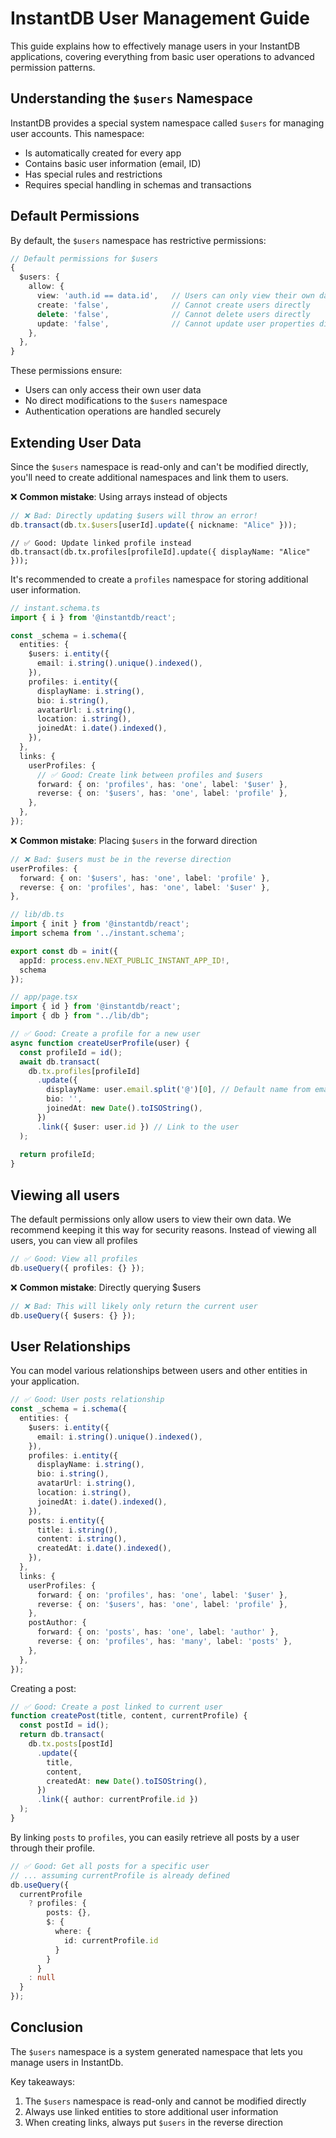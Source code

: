 # InstantDB User Management Guide

This guide explains how to effectively manage users in your InstantDB applications, covering everything from basic user operations to advanced permission patterns.

## Understanding the `$users` Namespace

InstantDB provides a special system namespace called `$users` for managing user accounts. This namespace:

- Is automatically created for every app
- Contains basic user information (email, ID)
- Has special rules and restrictions
- Requires special handling in schemas and transactions

## Default Permissions

By default, the `$users` namespace has restrictive permissions:

```typescript
// Default permissions for $users
{
  $users: {
    allow: {
      view: 'auth.id == data.id',   // Users can only view their own data
      create: 'false',              // Cannot create users directly
      delete: 'false',              // Cannot delete users directly
      update: 'false',              // Cannot update user properties directly
    },
  },
}
```

These permissions ensure:

- Users can only access their own user data
- No direct modifications to the `$users` namespace
- Authentication operations are handled securely

## Extending User Data

Since the `$users` namespace is read-only and can't be modified directly, you'll need to create additional namespaces and link them to users.

❌ **Common mistake**: Using arrays instead of objects
```typescript
// ❌ Bad: Directly updating $users will throw an error!
db.transact(db.tx.$users[userId].update({ nickname: "Alice" }));
```

```
// ✅ Good: Update linked profile instead
db.transact(db.tx.profiles[profileId].update({ displayName: "Alice" }));
```

It's recommended to create a `profiles` namespace for storing additional user
information.

```typescript
// instant.schema.ts
import { i } from '@instantdb/react';

const _schema = i.schema({
  entities: {
    $users: i.entity({
      email: i.string().unique().indexed(),
    }),
    profiles: i.entity({
      displayName: i.string(),
      bio: i.string(),
      avatarUrl: i.string(),
      location: i.string(),
      joinedAt: i.date().indexed(),
    }),
  },
  links: {
    userProfiles: {
      // ✅ Good: Create link between profiles and $users
      forward: { on: 'profiles', has: 'one', label: '$user' },
      reverse: { on: '$users', has: 'one', label: 'profile' },
    },
  },
});
```

❌ **Common mistake**: Placing `$users` in the forward direction
```typescript
// ❌ Bad: $users must be in the reverse direction
userProfiles: {
  forward: { on: '$users', has: 'one', label: 'profile' },
  reverse: { on: 'profiles', has: 'one', label: '$user' },
},
```

```typescript
// lib/db.ts
import { init } from '@instantdb/react';
import schema from '../instant.schema';

export const db = init({
  appId: process.env.NEXT_PUBLIC_INSTANT_APP_ID!,
  schema
});

// app/page.tsx
import { id } from '@instantdb/react';
import { db } from "../lib/db";

// ✅ Good: Create a profile for a new user
async function createUserProfile(user) {
  const profileId = id();
  await db.transact(
    db.tx.profiles[profileId]
      .update({
        displayName: user.email.split('@')[0], // Default name from email
        bio: '',
        joinedAt: new Date().toISOString(),
      })
      .link({ $user: user.id }) // Link to the user
  );
  
  return profileId;
}
```

## Viewing all users

The default permissions only allow users to view their own data. We recommend
keeping it this way for security reasons. Instead of viewing all users, you can
view all profiles

```typescript
// ✅ Good: View all profiles
db.useQuery({ profiles: {} });
```

❌ **Common mistake**: Directly querying $users
```typescript
// ❌ Bad: This will likely only return the current user
db.useQuery({ $users: {} });
```

## User Relationships

You can model various relationships between users and other entities in your application.

```typescript
// ✅ Good: User posts relationship
const _schema = i.schema({
  entities: {
    $users: i.entity({
      email: i.string().unique().indexed(),
    }),
    profiles: i.entity({
      displayName: i.string(),
      bio: i.string(),
      avatarUrl: i.string(),
      location: i.string(),
      joinedAt: i.date().indexed(),
    }),
    posts: i.entity({
      title: i.string(),
      content: i.string(),
      createdAt: i.date().indexed(),
    }),
  },
  links: {
    userProfiles: {
      forward: { on: 'profiles', has: 'one', label: '$user' },
      reverse: { on: '$users', has: 'one', label: 'profile' },
    },
    postAuthor: {
      forward: { on: 'posts', has: 'one', label: 'author' },
      reverse: { on: 'profiles', has: 'many', label: 'posts' },
    },
  },
});
```

Creating a post:

```typescript
// ✅ Good: Create a post linked to current user
function createPost(title, content, currentProfile) {
  const postId = id();
  return db.transact(
    db.tx.posts[postId]
      .update({
        title,
        content,
        createdAt: new Date().toISOString(),
      })
      .link({ author: currentProfile.id })
  );
}
```

By linking `posts` to `profiles`, you can easily retrieve all posts by a user
through their profile.

```typescript
// ✅ Good: Get all posts for a specific user
// ... assuming currentProfile is already defined
db.useQuery({
  currentProfile
    ? profiles: {
        posts: {},
        $: {
          where: {
            id: currentProfile.id
          }
        }
      }
    : null
  }
});
```

## Conclusion

The `$users` namespace is a system generated namespace that lets you manage
users in InstantDb.

Key takeaways:
1. The `$users` namespace is read-only and cannot be modified directly
2. Always use linked entities to store additional user information
3. When creating links, always put `$users` in the reverse direction

